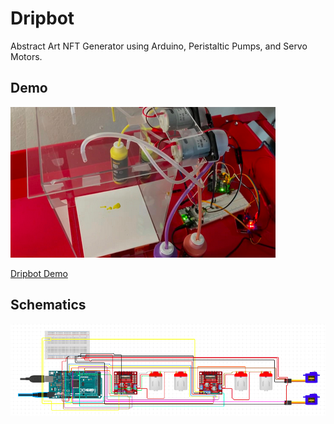 # Dripbot
Abstract Art NFT Generator using Arduino, Peristaltic Pumps, and Servo Motors.

## Demo
[![Dripbot Demo](https://github.com/ivanbueno/dripbot/blob/main/diagram/demo.png?raw=true "Dripbot Demo")](https://monthly.com/p/2QXjRc)

[Dripbot Demo](https://monthly.com/p/2QXjRc)

## Schematics
![Dripbot Schematics](https://github.com/ivanbueno/dripbot/blob/main/diagram/diagram.png?raw=true "Dripbot Schematics")
